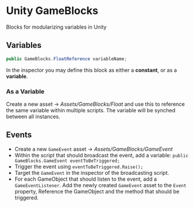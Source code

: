 # Unity GameBlocks

Blocks for modularizing variables in Unity

## Variables

```C#
public GameBlocks.FloatReference variableName;
```

In the inspector you may define this block as either a **constant**, or as a **variable**.

### As a Variable

Create a new asset -> _Assets/GameBlocks/Float_ and use this to reference the same variable within multiple scripts. The variable will be synched between all instances.

## Events

- Create a new `GameEvent` asset -> _Assets/GameBlocks/GameEvent_
- Within the script that should broadcast the event, add a variable: `public GameBlocks.GameEvent eventToBeTriggered;`
- Trigger the event using `eventToBeTriggered.Raise();`
- Target the `GameEvent` in the inspector of the broadcasting script.
- For each GameObject that should listen to the event, add a `GameEventListener`. Add the newly created `GameEvent` asset to the `Event` property, Reference the GameObject and the method that should be triggered.
